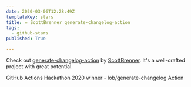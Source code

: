 ```yaml
---
date: 2020-03-06T12:28:49Z
templateKey: stars
title: ⭐ ScottBrenner generate-changelog-action
tags:
  - github-stars
published: True

---
```


Check out [generate-changelog-action](https://github.com/ScottBrenner/generate-changelog-action) by [ScottBrenner](https://github.com/ScottBrenner). It's a well-crafted project with great potential.

GitHub Actions Hackathon 2020 winner -  lob/generate-changelog Action
